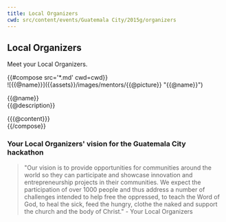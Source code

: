 ```yaml
---
title: Local Organizers
cwd: src/content/events/Guatemala City/2015g/organizers
---
```


## <i class="icon fa-group"></i> <b>Local Organizers</b>

Meet your Local Organizers.
<div class="row">
{{#compose src='*.md' cwd=cwd}}
<div class="6u">
  <div class="mentor-card expander">
      <span class="mentor-picture">
       ![{{@name}}]({{assets}}/images/mentors/{{@picture}} "{{@name}}")       
      </span>
      <p class="mentor-titles">
        {{@name}}<br/>
        {{@description}}
      </p>
  </div>
  <div class="6u content mentor-description">
    {{{@content}}}
  </div>
</div>
{{/compose}}
</div>

<h3>Your Local Organizers' vision for the Guatemala City hackathon </h3>
<blockquote>"Our vision is to provide opportunities for communities around the world so they can participate and showcase innovation and entrepreneurship projects in their communities. We expect the participation of over 1000 people and thus address a number of challenges intended to help free the oppressed, to teach the Word of God, to heal the sick, feed the hungry, clothe the naked and support the church and the body of Christ." - Your Local Organizers</blockquote>


